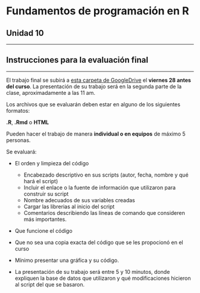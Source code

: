 # Fundamentos de programación en R

## Unidad 10

---

## Instrucciones para la evaluación final

---

El trabajo final se subirá a [esta carpeta de GoogleDrive](https://drive.google.com/drive/folders/1gh3tLnAuCXmokRhLujQRfgTR6Q0-EnTM?usp=sharing) el **viernes 28 antes del curso**. La presentación de su trabajo será en la segunda parte de la clase, aproximadamente a las 11 am.

Los archivos que se evaluarán deben estar en alguno de los siguientes formatos:

 **.R**, **.Rmd** o **HTML**

Pueden hacer el trabajo de manera **individual o en equipos** de máximo 5 personas.

Se evaluará:

- El orden y limpieza del código
    - Encabezado descriptivo en sus scripts (autor, fecha, nombre y qué hará el script)
    - Incluir el enlace o la fuente de información que utilizaron para construir su script
    - Nombre adecuados de sus variables creadas
    - Cargar las librerias al inicio del script
    - Comentarios describiendo las líneas de comando que consideren más importantes.

- Que funcione el código
- Que no sea una copia exacta del código que se les propocionó en el curso
- Mínimo presentar una gráfica y su código.
- La presentación de su trabajo será entre 5 y 10 minutos, donde expliquen la base de datos que utilizaron y qué modificaciones hicieron al script del que se basaron.

